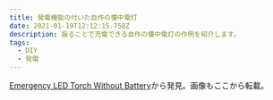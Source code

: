 ```yaml
---
title: 発電機能の付いた自作の懐中電灯
date: 2021-01-19T12:12:15.758Z
description: 振ることで充電できる自作の懐中電灯の作例を紹介します。
tags:
  - DIY
  - 発電
---
```

[Emergency LED Torch Without Battery](https://www.instructables.com/Emergency-LED-Torch-Without-Battery/)から発見。画像もここから転載。
